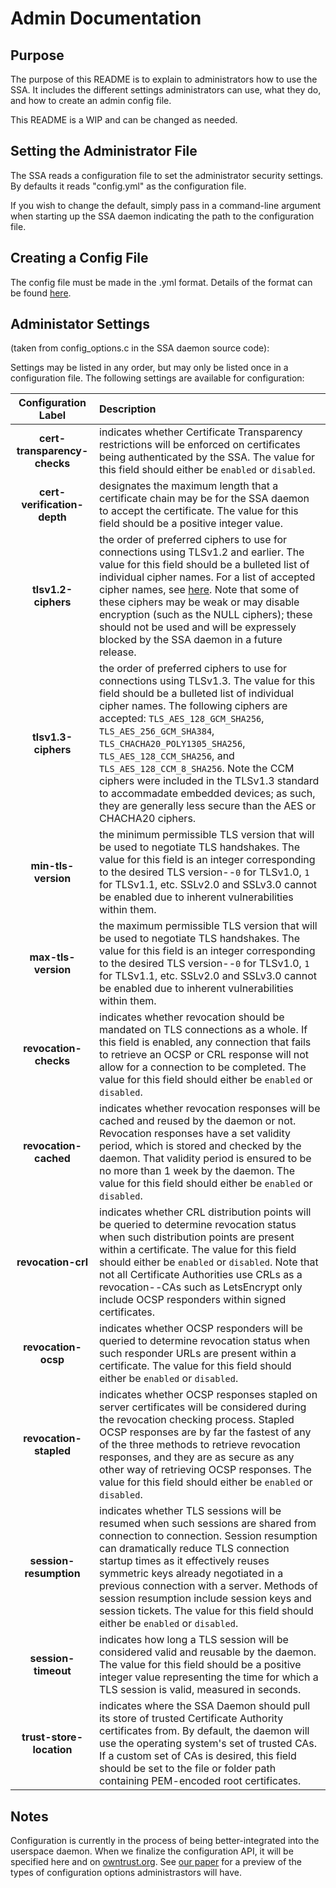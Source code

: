 # Admin Documentation

## Purpose
The purpose of this README is to explain to administrators how to use the SSA. 
It includes the different settings administrators can use, what they do, and 
how to create an admin config file.

This README is a WIP and can be changed as needed.

## Setting the Administrator File
The SSA reads a configuration file to set the administrator security settings. 
By defaults it reads "config.yml" as the configuration file.

If you wish to change the default, simply pass in a command-line argument when 
starting up the SSA daemon indicating the path to the configuration file.

## Creating a Config File
The config file must be made in the .yml format. Details of the format can be 
found [here](https://learnxinyminutes.com/docs/yaml).

## Administator Settings 
(taken from config_options.c in the SSA daemon source code):

Settings may be listed in any order, but may only be listed once in a 
configuration file. The following settings are available for configuration: 

|      Configuration Label     |                   Description                 |
| :--------------------------: | :-------------------------------------------- |
| **cert-transparency-checks** | indicates whether Certificate Transparency restrictions will be enforced on certificates being authenticated by the SSA. The value for this field should either be `enabled` or `disabled`. |
| **cert-verification-depth**  | designates the maximum length that a certificate chain may be for the SSA daemon to accept the certificate. The value for this field should be a positive integer value. |
| **tlsv1.2-ciphers**          | the order of preferred ciphers to use for connections using TLSv1.2 and earlier. The value for this field should be a bulleted list of individual cipher names. For a list of accepted cipher names, see [here](https://www.openssl.org/docs/man1.0.2/man1/ciphers.html). Note that some of these ciphers may be weak or may disable encryption (such as the NULL ciphers); these should not be used and will be expressely blocked by the SSA daemon in a future release. |
| **tlsv1.3-ciphers**          | the order of preferred ciphers to use for connections using TLSv1.3. The value for this field should be a bulleted list of individual cipher names. The following ciphers are accepted: `TLS_AES_128_GCM_SHA256`, `TLS_AES_256_GCM_SHA384`, `TLS_CHACHA20_POLY1305_SHA256`, `TLS_AES_128_CCM_SHA256`, and `TLS_AES_128_CCM_8_SHA256`. Note the CCM ciphers were included in the TLSv1.3 standard to accommadate embedded devices; as such, they are generally less secure than the AES or CHACHA20 ciphers. |
| **min-tls-version**          | the minimum permissible TLS version that will be used to negotiate TLS handshakes. The value for this field is an integer corresponding to the desired TLS version--`0` for TLSv1.0, `1` for TLSv1.1, etc. SSLv2.0 and SSLv3.0 cannot be enabled due to inherent vulnerabilities within them. |
| **max-tls-version**          | the maximum permissible TLS version that will be used to negotiate TLS handshakes. The value for this field is an integer corresponding to the desired TLS version--`0` for TLSv1.0, `1` for TLSv1.1, etc. SSLv2.0 and SSLv3.0 cannot be enabled due to inherent vulnerabilities within them. |
| **revocation-checks**        | indicates whether revocation should be mandated on TLS connections as a whole. If this field is enabled, any connection that fails to retrieve an OCSP or CRL response will not allow for a connection to be completed. The value for this field should either be `enabled` or `disabled`. |
| **revocation-cached**        | indicates whether revocation responses will be cached and reused by the daemon or not. Revocation responses have a set validity period, which is stored and checked by the daemon. That validity period is ensured to be no more than 1 week by the daemon. The value for this field should either be `enabled` or `disabled`. |
| **revocation-crl**           | indicates whether CRL distribution points will be queried to determine revocation status when such distribution points are present within a certificate. The value for this field should either be `enabled` or `disabled`. Note that not all Certificate Authorities use CRLs as a revocation--CAs such as LetsEncrypt only include OCSP responders within signed certificates. |
| **revocation-ocsp**          | indicates whether OCSP responders will be queried to determine revocation status when such responder URLs are present within a certificate. The value for this field should either be `enabled` or `disabled`. |
| **revocation-stapled**       | indicates whether OCSP responses stapled on server certificates will be considered during the revocation checking process. Stapled OCSP responses are by far the fastest of any of the three methods to retrieve revocation responses, and they are as secure as any other way of retrieving OCSP responses. The value for this field should either be `enabled` or `disabled`. |
| **session-resumption**       | indicates whether TLS sessions will be resumed when such sessions are shared from connection to connection. Session resumption can dramatically reduce TLS connection startup times as it effectively reuses symmetric keys already negotiated in a previous connection with a server. Methods of session resumption include session keys and session tickets. The value for this field should either be `enabled` or `disabled`. |
| **session-timeout**          | indicates how long a TLS session will be considered valid and reusable by the daemon. The value for this field should be a positive integer value representing the time for which a TLS session is valid, measured in seconds. |
| **trust-store-location**     | indicates where the SSA Daemon should pull its store of trusted Certificate Authority certificates from. By default, the daemon will use the operating system's set of trusted CAs. If a custom set of CAs is desired, this field should be set to the file or folder path containing PEM-encoded root certificates. |

## Notes
Configuration is currently in the process of being better-integrated into the userspace daemon.
When we finalize the configuration API, it will be specified here and on [owntrust.org](https://owntrust.org).
See [our paper](https://www.usenix.org/conference/usenixsecurity18/presentation/oneill) for a preview of the types of configuration options administrastors will have.